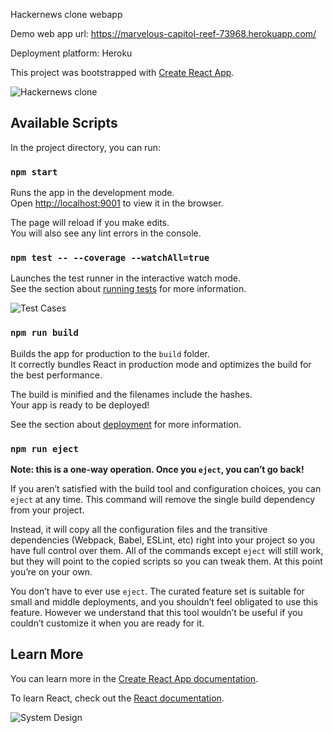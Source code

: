 Hackernews clone webapp

Demo web app url: https://marvelous-capitol-reef-73968.herokuapp.com/

Deployment platform: Heroku

This project was bootstrapped with [Create React App](https://github.com/facebook/create-react-app).

<img src="https://1.bp.blogspot.com/-Y8B3K_dpjCM/XwDfZOtCofI/AAAAAAAAA6I/Q7o9_fJLe1EZUKRmDHdYB_0wO5KVGDe9gCK4BGAsYHg/s3306/screencapture-marvelous-capitol-reef-73968-herokuapp-2020-07-04-20_13_45.png" raw=true alt="Hackernews clone" style="margin-right: 10px;" />


## Available Scripts

In the project directory, you can run:

### `npm start`

Runs the app in the development mode.<br />
Open [http://localhost:9001](http://localhost:9001) to view it in the browser.

The page will reload if you make edits.<br />
You will also see any lint errors in the console.

### `npm test -- --coverage --watchAll=true`

Launches the test runner in the interactive watch mode.<br />
See the section about [running tests](https://facebook.github.io/create-react-app/docs/running-tests) for more information.

<img src="https://1.bp.blogspot.com/-5EQZn7xfTdQ/XwDfYwkvr-I/AAAAAAAAA6E/3gqZqoioX3Mmun0v4knb_E3w4l4bzyqUwCK4BGAsYHg/s2880/screencapture-file-Users-varun-Desktop-shravan-hackernews-coverage-index-html-2020-07-05-01_04_37.png" raw=true alt="Test Cases" style="margin-right: 10px;" />

### `npm run build`

Builds the app for production to the `build` folder.<br />
It correctly bundles React in production mode and optimizes the build for the best performance.

The build is minified and the filenames include the hashes.<br />
Your app is ready to be deployed!

See the section about [deployment](https://facebook.github.io/create-react-app/docs/deployment) for more information.

### `npm run eject`

**Note: this is a one-way operation. Once you `eject`, you can’t go back!**

If you aren’t satisfied with the build tool and configuration choices, you can `eject` at any time. This command will remove the single build dependency from your project.

Instead, it will copy all the configuration files and the transitive dependencies (Webpack, Babel, ESLint, etc) right into your project so you have full control over them. All of the commands except `eject` will still work, but they will point to the copied scripts so you can tweak them. At this point you’re on your own.

You don’t have to ever use `eject`. The curated feature set is suitable for small and middle deployments, and you shouldn’t feel obligated to use this feature. However we understand that this tool wouldn’t be useful if you couldn’t customize it when you are ready for it.

## Learn More

You can learn more in the [Create React App documentation](https://facebook.github.io/create-react-app/docs/getting-started).

To learn React, check out the [React documentation](https://reactjs.org/).


<img src="https://1.bp.blogspot.com/-Y6nyHBkurKE/XwDmTHDCOLI/AAAAAAAAA7c/1LQ_lGE0bzogSadlT4MCz9IZJ53AFaOHACK4BGAsYHg/s1388/Screenshot%2B2020-07-05%2Bat%2B1.56.48%2BAM.png" raw=true alt="System Design" style="margin-right: 10px;" />




